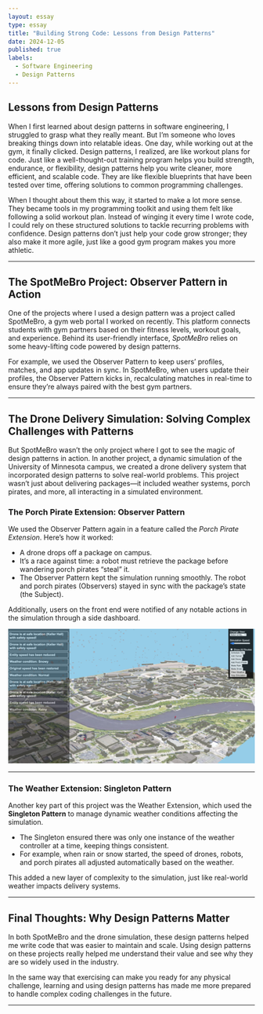 ```yaml
---
layout: essay
type: essay
title: "Building Strong Code: Lessons from Design Patterns"
date: 2024-12-05
published: true
labels:
  - Software Engineering
  - Design Patterns
---
```


## Lessons from Design Patterns

When I first learned about design patterns in software engineering, I struggled to grasp what they really meant. But I’m someone who loves breaking things down into relatable ideas. One day, while working out at the gym, it finally clicked. Design patterns, I realized, are like workout plans for code. Just like a well-thought-out training program helps you build strength, endurance, or flexibility, design patterns help you write cleaner, more efficient, and scalable code. They are like flexible blueprints that have been tested over time, offering solutions to common programming challenges.

When I thought about them this way, it started to make a lot more sense. They became tools in my programming toolkit and using them felt like following a solid workout plan. Instead of winging it every time I wrote code, I could rely on these structured solutions to tackle recurring problems with confidence. Design patterns don’t just help your code grow stronger; they also make it more agile, just like a good gym program makes you more athletic.

---

## The SpotMeBro Project: Observer Pattern in Action

One of the projects where I used a design pattern was a project called SpotMeBro, a gym web portal I worked on recently. This platform connects students with gym partners based on their fitness levels, workout goals, and experience. Behind its user-friendly interface, *SpotMeBro* relies on some heavy-lifting code powered by design patterns.  

For example, we used the Observer Pattern to keep users’ profiles, matches, and app updates in sync. In SpotMeBro, when users update their profiles, the Observer Pattern kicks in, recalculating matches in real-time to ensure they’re always paired with the best gym partners.

---

## The Drone Delivery Simulation: Solving Complex Challenges with Patterns

But SpotMeBro wasn’t the only project where I got to see the magic of design patterns in action. In another project, a dynamic simulation of the University of Minnesota campus, we created a drone delivery system that incorporated design patterns to solve real-world problems. This project wasn’t just about delivering packages—it included weather systems, porch pirates, and more, all interacting in a simulated environment.

### The Porch Pirate Extension: Observer Pattern
We used the Observer Pattern again in a feature called the *Porch Pirate Extension*. Here’s how it worked:
- A drone drops off a package on campus.
- It’s a race against time: a robot must retrieve the package before wandering porch pirates “steal” it.
- The Observer Pattern kept the simulation running smoothly. The robot and porch pirates (Observers) stayed in sync with the package’s state (the Subject).  

Additionally, users on the front end were notified of any notable actions in the simulation through a side dashboard.  

![Picture of drone simulation](../img/drone.png)

---

### The Weather Extension: Singleton Pattern
Another key part of this project was the Weather Extension, which used the **Singleton Pattern** to manage dynamic weather conditions affecting the simulation.  

- The Singleton ensured there was only one instance of the weather controller at a time, keeping things consistent.
- For example, when rain or snow started, the speed of drones, robots, and porch pirates all adjusted automatically based on the weather.  

This added a new layer of complexity to the simulation, just like real-world weather impacts delivery systems.

---

## Final Thoughts: Why Design Patterns Matter

In both SpotMeBro and the drone simulation, these design patterns helped me write code that was easier to maintain and scale. Using design patterns on these projects really helped me understand their value and see why they are so widely used in the industry.  

In the same way that exercising can make you ready for any physical challenge, learning and using design patterns has made me more prepared to handle complex coding challenges in the future.

---
